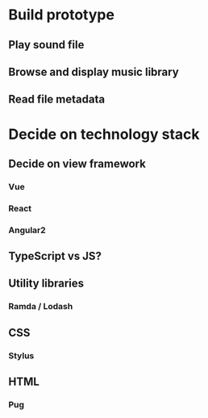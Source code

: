 # Build prototype
## Play sound file 
## Browse and display music library
## Read file metadata

# Decide on technology stack

## Decide on view framework
### Vue
### React
### Angular2

## TypeScript vs JS?

## Utility libraries
### Ramda / Lodash

## CSS
### Stylus

## HTML
### Pug